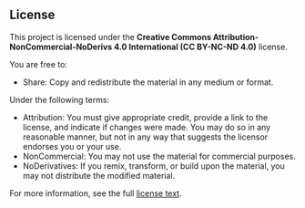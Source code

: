 ## License

This project is licensed under the **Creative Commons Attribution-NonCommercial-NoDerivs 4.0 International (CC BY-NC-ND 4.0)** license.

You are free to:
- Share: Copy and redistribute the material in any medium or format.

Under the following terms:
- Attribution: You must give appropriate credit, provide a link to the license, and indicate if changes were made. You may do so in any reasonable manner, but not in any way that suggests the licensor endorses you or your use.
- NonCommercial: You may not use the material for commercial purposes.
- NoDerivatives: If you remix, transform, or build upon the material, you may not distribute the modified material.

For more information, see the full [license text](LICENSE).
